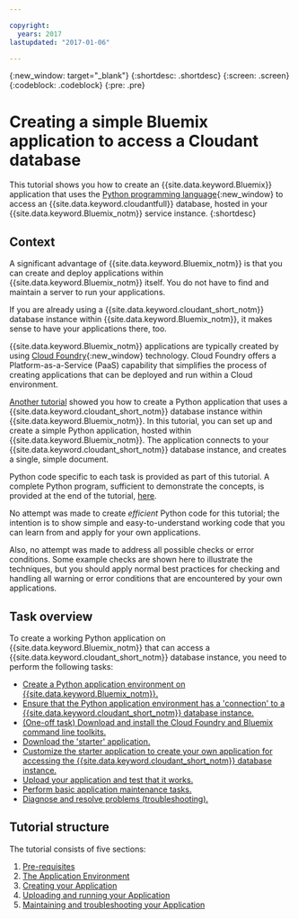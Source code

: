 ```yaml
---

copyright:
  years: 2017
lastupdated: "2017-01-06"

---
```


{:new_window: target="_blank"}
{:shortdesc: .shortdesc}
{:screen: .screen}
{:codeblock: .codeblock}
{:pre: .pre}

# Creating a simple Bluemix application to access a Cloudant database

This tutorial shows you how to create an {{site.data.keyword.Bluemix}} application that uses the
[Python programming language](https://www.python.org/){:new_window} to
access an {{site.data.keyword.cloudantfull}} database,
hosted in your {{site.data.keyword.Bluemix_notm}} service instance.
{:shortdesc}

## Context

A significant advantage of {{site.data.keyword.Bluemix_notm}} is that you can create and deploy applications within
{{site.data.keyword.Bluemix_notm}} itself.
You do not have to find and maintain a server to run your applications.

If you are already using a {{site.data.keyword.cloudant_short_notm}} database instance
within {{site.data.keyword.Bluemix_notm}},
it makes sense to have your applications there,
too.

{{site.data.keyword.Bluemix_notm}} applications are typically created by using
[Cloud Foundry](https://en.wikipedia.org/wiki/Cloud_Foundry){:new_window} technology.
Cloud Foundry offers a Platform-as-a-Service (PaaS) capability
that simplifies the process of creating applications that can be deployed and run
within a Cloud environment.

[Another tutorial](create_database.html) showed you how to create a Python application
that uses a {{site.data.keyword.cloudant_short_notm}}
database instance within {{site.data.keyword.Bluemix_notm}}.
In this tutorial,
you can set up and create a simple Python application,
hosted within {{site.data.keyword.Bluemix_notm}}.
The application connects to your {{site.data.keyword.cloudant_short_notm}} database instance,
and creates a single,
simple document.

Python code specific to each task is provided as part of this tutorial.
A complete Python program,
sufficient to demonstrate the concepts,
is provided at the end of the tutorial,
[here](create_bmxapp_createapp.html#complete-listing).

No attempt was made to create _efficient_ Python code for this tutorial;
the intention is to show simple and easy-to-understand working code
that you can learn from and apply for your own applications.

Also,
no attempt was made to address all possible checks or error conditions.
Some example checks are shown here
to illustrate the techniques,
but you should apply normal best practices for checking and handling all
warning or error conditions that are encountered by your own applications.


## Task overview

To create a working Python application on {{site.data.keyword.Bluemix_notm}}
that can access a {{site.data.keyword.cloudant_short_notm}} database instance,
you need to perform the following tasks:

-   [Create a Python application environment on {{site.data.keyword.Bluemix_notm}}.](create_bmxapp_appenv.html#creating)
-   [Ensure that the Python application environment has a 'connection' to a {{site.data.keyword.cloudant_short_notm}} database instance.](create_bmxapp_appenv.html#connecting)
-   [(One-off task) Download and install the Cloud Foundry and Bluemix command line toolkits.](create_bmxapp_appenv.html#toolkits)
-   [Download the 'starter' application.](create_bmxapp_appenv.html#starter)
-   [Customize the starter application to create your own application for accessing the {{site.data.keyword.cloudant_short_notm}} database instance.](create_bmxapp_createapp.html#theApp)
-   [Upload your application and test that it works.](create_bmxapp_upload.html#uploading)
-   [Perform basic application maintenance tasks.](create_bmxapp_maintain.html#maintenance)
-   [Diagnose and resolve problems (troubleshooting).](create_bmxapp_maintain.html#troubleshooting)

## Tutorial structure

The tutorial consists of five sections:

1.  [Pre-requisites](create_bmxapp_prereq.html)
2.  [The Application Environment](create_bmxapp_appenv.html)
3.  [Creating your Application](create_bmxapp_createapp.html)
4.  [Uploading and running your Application](create_bmxapp_upload.html)
5.  [Maintaining and troubleshooting your Application](create_bmxapp_maintain.html)
